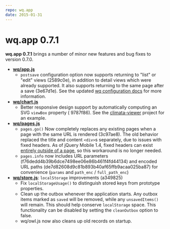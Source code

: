```yaml
---
repo: wq.app
date: 2015-01-31
---
```


# wq.app 0.7.1

**wq.app 0.7.1** brings a number of minor new features and bug fixes to version 0.7.0.
- **[wq/app.js](../@wq/app.md)**
  - `postsave` configuration option now supports returning to "list" or "edit" views (2589c0e), in addition to detail views which were already supported.  It also supports returning to the same page after a save (3e67d1e). See the updated [wq configuration docs](../config.md) for more information.
- **[wq/chart.js](https://github.com/wq/django-rest-pandas)**
  - Better responsive design support by automatically computing an SVG `viewBox` property (
    9787f86).  See the [climata-viewer](https://github.com/heigeo/climata-viewer) project for an example.
- **[wq/pages.js](../@wq/router.md)**
  - `pages.go()` Now completely replaces any existing pages when a page with the same URL is rendered (3c97ae8).  The old behavior replaced the title and content `<div>`s separately, due to issues with fixed headers.  As of jQuery Mobile 1.4, fixed headers can exist [entirely outside of a page](https://demos.jquerymobile.com/1.4.5/toolbar-fixed-external/), so this workaround is no longer needed.
  - `pages.info` now includes URL parameters (f76dedd4b39b6dce7498ee06e86b461f4fd44134) and encoded URL paths (de7d82608d9c81b893b40af65ffb9acaa025ba87) for convenience (`params` and `path_enc` / `full_path_enc`)
- **[wq/store.js](../@wq/store.md)**: `localStorage` improvements (a349825)
  - Fix `localStorageUsage()` to distinguish stored keys from prototype properties.
  - Clean up the outbox whenever the application starts.  Any outbox items marked as `saved` will be removed, while any `unsavedItems()` will remain.  This should help conserve `localStorage` space.  This functionality can be disabled by setting the `cleanOutbox` option to false.
  - wq/owl.js now also cleans up old records on startup.
